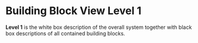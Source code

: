 # Building Block View Level 1

**Level 1** is the white box description of the overall system together
with black box descriptions of all contained building blocks.